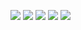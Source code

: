 ![](https://github-profile-summary-cards.vercel.app/api/cards/profile-details?username=yrchen&theme=github_dark)
![](https://github-profile-summary-cards.vercel.app/api/cards/repos-per-language?username=yrchen&theme=github_dark)
![](https://github-profile-summary-cards.vercel.app/api/cards/most-commit-language?username=yrchen&theme=github_dark)
![](https://github-profile-summary-cards.vercel.app/api/cards/stats?username=yrchen&theme=github_dark)
![](https://github-profile-summary-cards.vercel.app/api/cards/productive-time?username=yrchen&theme=github_dark)
